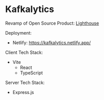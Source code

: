 # Kafkalytics
Revamp of Open Source Product: [Lighthouse](https://github.com/oslabs-beta/Lighthouse)

Deployment:
- Netlify: https://kafkalytics.netlify.app/

Client Tech Stack:
- Vite
  - React
  - TypeScript

Server Tech Stack:
- Express.js
